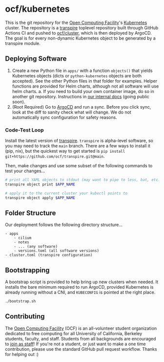 # ocf/kubernetes

This is the git repository for the [Open Computing Facility](https://ocf.berkeley.edu/)'s [Kubernetes](https://k8s.io/) cluster. The repository is a [transpire](https://github.com/ocf/transpire) toplevel repository built through GitHub Actions CI and pushed to [ocf/cluster](https://github.com/ocf/cluster), which is then deployed by ArgoCD. The goal is for every non-dynamic Kubernetes object to be generated by a transpire module.

## Deploying Software

1. Create a new Python file in `apps/` with a function `objects()` that yields Kubernetes objects (dicts or `python-kubernetes` objects are both accepted). See the other Python files in that folder for examples. Helper functions are provided for Helm charts, although not all software will use helm charts.
    a. If you need to build your own container image, do so in another git repository. Instructions in [our internal docs](https://docs.ocf.berkeley.edu/doc/deploying-services-to-kubernetes-NrroInWHyc) (going public soon).
2. (Root Required) Go to [ArgoCD](https://argo.ocf.berkeley.edu/) and run a sync. Before you click sync, look at the diff to sanity check what will change. We do not automatically sync configuration for safety reasons.

### Code-Test Loop

Install the latest version of [transpire](https://github.com/ocf/transpire). `transpire` is alpha-level software, so you may need to track the `main` branch. There are a few ways to install it (pip, nix), but the quickest way to get started is `pip install git+https://github.com/ocf/transpire.git@main`.

Then, make changes and use some subset of the following commands to test your changes...

```bash
# print all YAML objects to stdout (may want to pipe to less, bat, etc.)
transpire object print $APP_NAME

# apply it to the current cluster your kubectl points to
transpire object apply $APP_NAME
```

## Folder Structure

Our deployment follows the following directory structure...

```
- apps
    - cilium
    - notes
    - ... (any software)
    - versions.toml (all software versions)
- cluster.toml (transpire configuration)
```

## Bootstrapping

A bootstrap script is provided to help bring up new clusters when needed. It installs the bare minimum required to run ArgoCD, provided Kubernetes is already running without a CNI, and `KUBECONFIG` is pointed at the right place.

```bash
./bootstrap.sh
```

## Contributing

The [Open Computing Facility](https://ocf.berkeley.edu/) (OCF) is an all-volunteer student organization dedicated to free computing for all University of California, Berkeley students, faculty, and staff. Students from all backgrounds are encouraged to [join as staff](https://ocf.io/getinvolved)! If you're not a student, or just want to make a one time contribution, please use the standard GitHub pull request workflow. Thanks for helping out :)

